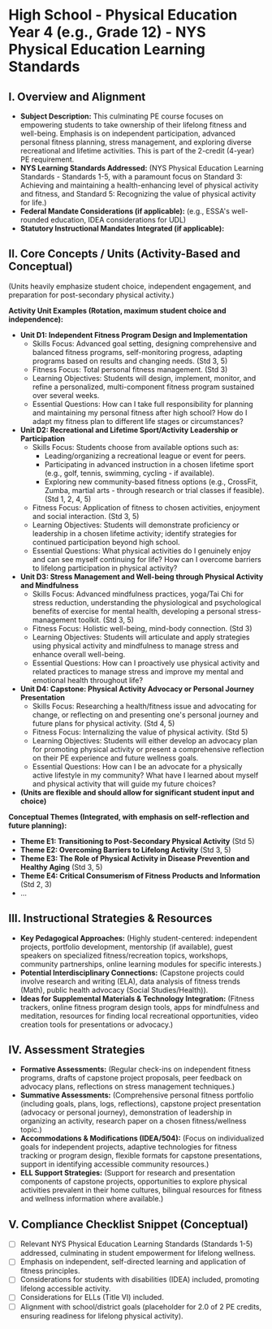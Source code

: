 # High School - Physical Education Year 4 (e.g., Grade 12) - NYS Physical Education Learning Standards

## I. Overview and Alignment
*   **Subject Description:** This culminating PE course focuses on empowering students to take ownership of their lifelong fitness and well-being. Emphasis is on independent participation, advanced personal fitness planning, stress management, and exploring diverse recreational and lifetime activities. This is part of the 2-credit (4-year) PE requirement.
*   **NYS Learning Standards Addressed:** (NYS Physical Education Learning Standards - Standards 1-5, with a paramount focus on Standard 3: Achieving and maintaining a health-enhancing level of physical activity and fitness, and Standard 5: Recognizing the value of physical activity for life.)
*   **Federal Mandate Considerations (if applicable):** (e.g., ESSA's well-rounded education, IDEA considerations for UDL)
*   **Statutory Instructional Mandates Integrated (if applicable):**

## II. Core Concepts / Units (Activity-Based and Conceptual)
(Units heavily emphasize student choice, independent engagement, and preparation for post-secondary physical activity.)

**Activity Unit Examples (Rotation, maximum student choice and independence):**
*   **Unit D1: Independent Fitness Program Design and Implementation**
    *   Skills Focus: Advanced goal setting, designing comprehensive and balanced fitness programs, self-monitoring progress, adapting programs based on results and changing needs. (Std 3, 5)
    *   Fitness Focus: Total personal fitness management. (Std 3)
    *   Learning Objectives: Students will design, implement, monitor, and refine a personalized, multi-component fitness program sustained over several weeks.
    *   Essential Questions: How can I take full responsibility for planning and maintaining my personal fitness after high school? How do I adapt my fitness plan to different life stages or circumstances?
*   **Unit D2: Recreational and Lifetime Sport/Activity Leadership or Participation**
    *   Skills Focus: Students choose from available options such as:
        *   Leading/organizing a recreational league or event for peers.
        *   Participating in advanced instruction in a chosen lifetime sport (e.g., golf, tennis, swimming, cycling - if available).
        *   Exploring new community-based fitness options (e.g., CrossFit, Zumba, martial arts - through research or trial classes if feasible). (Std 1, 2, 4, 5)
    *   Fitness Focus: Application of fitness to chosen activities, enjoyment and social interaction. (Std 3, 5)
    *   Learning Objectives: Students will demonstrate proficiency or leadership in a chosen lifetime activity; identify strategies for continued participation beyond high school.
    *   Essential Questions: What physical activities do I genuinely enjoy and can see myself continuing for life? How can I overcome barriers to lifelong participation in physical activity?
*   **Unit D3: Stress Management and Well-being through Physical Activity and Mindfulness**
    *   Skills Focus: Advanced mindfulness practices, yoga/Tai Chi for stress reduction, understanding the physiological and psychological benefits of exercise for mental health, developing a personal stress-management toolkit. (Std 3, 5)
    *   Fitness Focus: Holistic well-being, mind-body connection. (Std 3)
    *   Learning Objectives: Students will articulate and apply strategies using physical activity and mindfulness to manage stress and enhance overall well-being.
    *   Essential Questions: How can I proactively use physical activity and related practices to manage stress and improve my mental and emotional health throughout life?
*   **Unit D4: Capstone: Physical Activity Advocacy or Personal Journey Presentation**
    *   Skills Focus: Researching a health/fitness issue and advocating for change, or reflecting on and presenting one's personal journey and future plans for physical activity. (Std 4, 5)
    *   Fitness Focus: Internalizing the value of physical activity. (Std 5)
    *   Learning Objectives: Students will either develop an advocacy plan for promoting physical activity or present a comprehensive reflection on their PE experience and future wellness goals.
    *   Essential Questions: How can I be an advocate for a physically active lifestyle in my community? What have I learned about myself and physical activity that will guide my future choices?
*   **(Units are flexible and should allow for significant student input and choice)**

**Conceptual Themes (Integrated, with emphasis on self-reflection and future planning):**
*   **Theme E1: Transitioning to Post-Secondary Physical Activity** (Std 5)
*   **Theme E2: Overcoming Barriers to Lifelong Activity** (Std 3, 5)
*   **Theme E3: The Role of Physical Activity in Disease Prevention and Healthy Aging** (Std 3, 5)
*   **Theme E4: Critical Consumerism of Fitness Products and Information** (Std 2, 3)
*   ...

## III. Instructional Strategies & Resources
*   **Key Pedagogical Approaches:** (Highly student-centered: independent projects, portfolio development, mentorship (if available), guest speakers on specialized fitness/recreation topics, workshops, community partnerships, online learning modules for specific interests.)
*   **Potential Interdisciplinary Connections:** (Capstone projects could involve research and writing (ELA), data analysis of fitness trends (Math), public health advocacy (Social Studies/Health)).
*   **Ideas for Supplemental Materials & Technology Integration:** (Fitness trackers, online fitness program design tools, apps for mindfulness and meditation, resources for finding local recreational opportunities, video creation tools for presentations or advocacy.)

## IV. Assessment Strategies
*   **Formative Assessments:** (Regular check-ins on independent fitness programs, drafts of capstone project proposals, peer feedback on advocacy plans, reflections on stress management techniques.)
*   **Summative Assessments:** (Comprehensive personal fitness portfolio (including goals, plans, logs, reflections), capstone project presentation (advocacy or personal journey), demonstration of leadership in organizing an activity, research paper on a chosen fitness/wellness topic.)
*   **Accommodations & Modifications (IDEA/504):** (Focus on individualized goals for independent projects, adaptive technologies for fitness tracking or program design, flexible formats for capstone presentations, support in identifying accessible community resources.)
*   **ELL Support Strategies:** (Support for research and presentation components of capstone projects, opportunities to explore physical activities prevalent in their home cultures, bilingual resources for fitness and wellness information where available.)

## V. Compliance Checklist Snippet (Conceptual)
*   [ ] Relevant NYS Physical Education Learning Standards (Standards 1-5) addressed, culminating in student empowerment for lifelong wellness.
*   [ ] Emphasis on independent, self-directed learning and application of fitness principles.
*   [ ] Considerations for students with disabilities (IDEA) included, promoting lifelong accessible activity.
*   [ ] Considerations for ELLs (Title VI) included.
*   [ ] Alignment with school/district goals (placeholder for 2.0 of 2 PE credits, ensuring readiness for lifelong physical activity).
